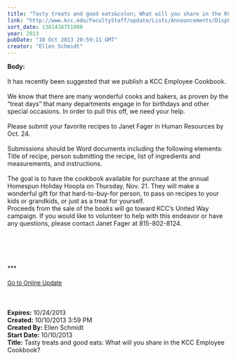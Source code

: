 ```yaml
---
title: "Tasty treats and good eats&colon; What will you share in the KCC Employee Cookbook?"
link: "http://www.kcc.edu/FacultyStaff/update/Lists/Announcements/DispForm.aspx?ID=1278"
sort_date: 1381438751000
year: 2013
pubDate: "10 Oct 2013 20:59:11 GMT"
creator: "Ellen Schmidt"
---
```


<div><b>Body:</b> <div class="ExternalClass4AC2C2785FDB4881A4A2216D6EE2574A">
<div><br />It has recently been suggested that we publish a KCC Employee Cookbook.</div>
<div><br />We know that there are many wonderful cooks and bakers, as proven by the “treat days” that many departments engage in for birthdays and other special occasions. In order to pull this off, we need your help.</div>
<div><br />Please submit your favorite recipes to Janet Fager in Human Resources by Oct. 24. </div>
<div><br />Submissions should be Word documents including the following elements: Title of recipe, person submitting the recipe, list of ingredients and measurements, and instructions.</div>
<div> </div>
<div>The goal is to have the cookbook available for purchase at the annual Homespun Holiday Hoopla on Thursday, Nov. 21. They will make a wonderful gift for that hard-to-buy-for person, to pass on recipes to your kids or grandkids, or just as a treat for yourself.  <br /></div>
<div>Proceeds from the sale of the books will go toward KCC’s United Way campaign. If you would like to volunteer to help with this endeavor or have any questions, please contact Janet Fager at 815-802-8124.</div>
<div> </div>
<div> </div>
<div> </div>
<div>
<div></div>
<div> </div>
<div><br />
<div></div>
<div>
<div></div>
<div>***</div>
<div> </div>
<div></div>
<div></div>
<div></div>
<div>
<div><font size="2"></font></div>
<div><font size="2"></font></div>
<div><font size="2"><a href="/FacultyStaff/update/Pages/dailyupdate.aspx">Go to Online Update</a></font></div>
<div><font size="2"></font></div></div></div></div></div>
<div> </div>
<div><br /> </div></div></div>
<div><b>Expires:</b> 10/24/2013</div>
<div><b>Created:</b> 10/10/2013 3:59 PM</div>
<div><b>Created By:</b> Ellen Schmidt</div>
<div><b>Start Date:</b> 10/10/2013</div>
<div><b>Title:</b> Tasty treats and good eats: What will you share in the KCC Employee Cookbook?</div>
